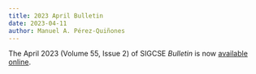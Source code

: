 ```yaml
---
title: 2023 April Bulletin
date: 2023-04-11
author: Manuel A. Pérez-Quiñones
---
```


The April 2023 (Volume 55, Issue 2) of SIGCSE _Bulletin_ is now [available online]({{"/about/bulletin/bulletin.55.2.pdf"|absolute_url}}).